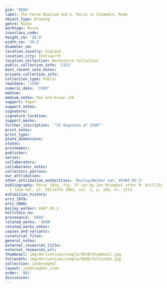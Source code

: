 ```yaml
---
pid: '9650'
label: The Forum Boarium and S. Maria in Cosmedin, Rome
object_type: Drawing
genre: Ruins
worktags: Ruins
iconclass_code:
height_cm: '20.9'
width_cm: '29.5'
diameter_cm:
location_country: England
location_city: Chatsworth
location_collection: Devonshire Collection
public_collection_info: '1153'
most_recent_sale_notes:
private_collection_info:
collection_type: Public
realdate: '1599'
numeric_date: '1599'
medium:
medium_notes: Pen and brown ink
support: Paper
support_notes:
signature:
signature_location:
support_marks:
further_inscription: '"15 Augustus aº 1599"'
print_notes:
print_type:
plate_dimensions:
states:
printmaker:
publisher:
series:
collaborators:
collaborator_notes:
collectors_patrons:
our_attribution:
other_attribution_authorities: 'Bailey/Walker cat. #CHAT.DV.3'
bibliography: Pérac 1916, fig. 37 (as by Jan Brueghel after M. Bril)|Egger 1931, vol.
  1 (2nd ed), pl. 59|Jaffé 2002, vol. 2, p. 184, nr. 1173
exhibition_history:
ertz_1979:
ertz_2008:
bailey_walker: CHAT.DV.3
hollstein_no:
provenance: '6683'
related_works: '3690'
related_works_notes:
copies_and_variants:
curatorial_files:
general_notes:
external_resources_title:
external_resources_url:
thumbnail: img/derivatives/simple/9650/thumbnail.jpg
fullwidth: img/derivatives/simple/9650/fullwidth.jpg
collection: janbrueghel
layout: janbrueghel_item
order: '982'
discussion:
---
```

